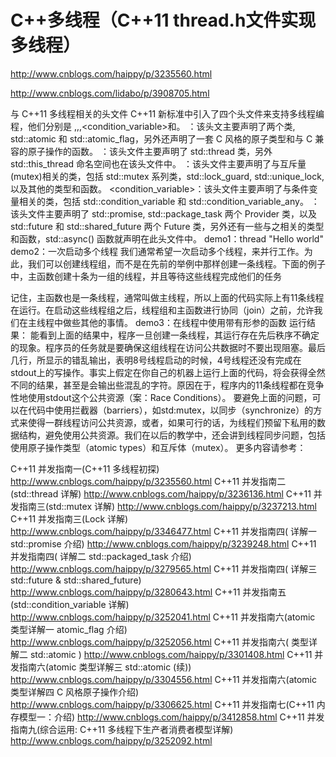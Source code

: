 # C++多线程（C++11 thread.h文件实现多线程）

http://www.cnblogs.com/haippy/p/3235560.html

http://www.cnblogs.com/lidabo/p/3908705.html

与 C++11 多线程相关的头文件
C++11 新标准中引入了四个头文件来支持多线程编程，他们分别是<atomic> ,<thread>,<mutex>,<condition_variable>和<future>。
<atomic>：该头文主要声明了两个类, std::atomic 和 std::atomic_flag，另外还声明了一套 C 风格的原子类型和与 C 兼容的原子操作的函数。
<thread>：该头文件主要声明了 std::thread 类，另外 std::this_thread 命名空间也在该头文件中。
<mutex>：该头文件主要声明了与互斥量(mutex)相关的类，包括 std::mutex 系列类，std::lock_guard, std::unique_lock, 以及其他的类型和函数。
<condition_variable>：该头文件主要声明了与条件变量相关的类，包括 std::condition_variable 和 std::condition_variable_any。
<future>：该头文件主要声明了 std::promise, std::package_task 两个 Provider 类，以及 std::future 和 std::shared_future 两个 Future 类，另外还有一些与之相关的类型和函数，std::async() 函数就声明在此头文件中。
demo1：thread "Hello world"
demo2：一次启动多个线程
我们通常希望一次启动多个线程，来并行工作。为此，我们可以创建线程组，而不是在先前的举例中那样创建一条线程。下面的例子中，主函数创建十条为一组的线程，并且等待这些线程完成他们的任务

记住，主函数也是一条线程，通常叫做主线程，所以上面的代码实际上有11条线程在运行。在启动这些线程组之后，线程组和主函数进行协同（join）之前，允许我们在主线程中做些其他的事情。
demo3：在线程中使用带有形参的函数
运行结果：
能看到上面的结果中，程序一旦创建一条线程，其运行存在先后秩序不确定的现象。程序员的任务就是要确保这组线程在访问公共数据时不要出现阻塞。最后几行，所显示的错乱输出，表明8号线程启动的时候，4号线程还没有完成在stdout上的写操作。事实上假定在你自己的机器上运行上面的代码，将会获得全然不同的结果，甚至是会输出些混乱的字符。原因在于，程序内的11条线程都在竞争性地使用stdout这个公共资源（案：Race Conditions）。
要避免上面的问题，可以在代码中使用拦截器（barriers），如std:mutex，以同步（synchronize）的方式来使得一群线程访问公共资源，或者，如果可行的话，为线程们预留下私用的数据结构，避免使用公共资源。我们在以后的教学中，还会讲到线程同步问题，包括使用原子操作类型（atomic types）和互斥体（mutex）。
更多内容请参考：

C++11 并发指南一(C++11 多线程初探)
http://www.cnblogs.com/haippy/p/3235560.html
C++11 并发指南二(std::thread 详解)
http://www.cnblogs.com/haippy/p/3236136.html
C++11 并发指南三(std::mutex 详解)
http://www.cnblogs.com/haippy/p/3237213.html
C++11 并发指南三(Lock 详解)
http://www.cnblogs.com/haippy/p/3346477.html
C++11 并发指南四(<future> 详解一 std::promise 介绍)
http://www.cnblogs.com/haippy/p/3239248.html
C++11 并发指南四(<future> 详解二 std::packaged_task 介绍)
http://www.cnblogs.com/haippy/p/3279565.html
C++11 并发指南四(<future> 详解三 std::future & std::shared_future)
http://www.cnblogs.com/haippy/p/3280643.html
C++11 并发指南五(std::condition_variable 详解)
http://www.cnblogs.com/haippy/p/3252041.html
C++11 并发指南六(atomic 类型详解一 atomic_flag 介绍)
http://www.cnblogs.com/haippy/p/3252056.html
C++11 并发指南六( <atomic> 类型详解二 std::atomic )
http://www.cnblogs.com/haippy/p/3301408.html
C++11 并发指南六(atomic 类型详解三 std::atomic (续))
http://www.cnblogs.com/haippy/p/3304556.html
C++11 并发指南六(atomic 类型详解四 C 风格原子操作介绍)
http://www.cnblogs.com/haippy/p/3306625.html
C++11 并发指南七(C++11 内存模型一：介绍)
http://www.cnblogs.com/haippy/p/3412858.html
C++11 并发指南九(综合运用: C++11 多线程下生产者消费者模型详解)
http://www.cnblogs.com/haippy/p/3252092.html
